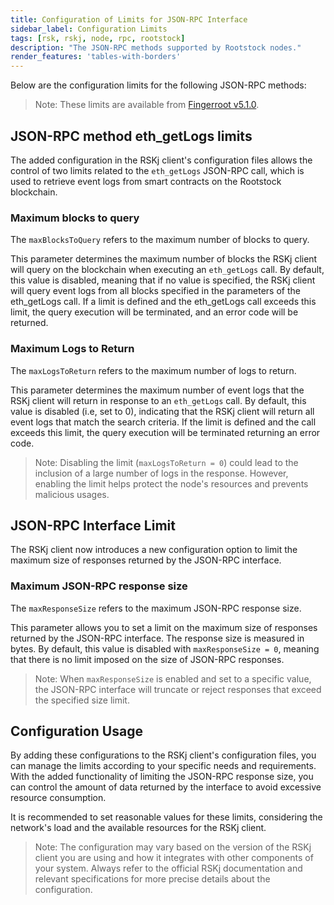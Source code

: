 ```yaml
---
title: Configuration of Limits for JSON-RPC Interface
sidebar_label: Configuration Limits
tags: [rsk, rskj, node, rpc, rootstock]
description: "The JSON-RPC methods supported by Rootstock nodes."
render_features: 'tables-with-borders'
---
```


Below are the configuration limits for the following JSON-RPC methods:

> Note: These limits are available from [Fingerroot v5.1.0](https://github.com/rsksmart/rskj/releases/).

## JSON-RPC method eth_getLogs limits

The added configuration in the RSKj client's configuration files allows the control of two limits related to the `eth_getLogs` JSON-RPC call, which is used to retrieve event logs from smart contracts on the Rootstock blockchain.

### Maximum blocks to query

The `maxBlocksToQuery` refers to the maximum number of blocks to query.

This parameter determines the maximum number of blocks the RSKj client will query on the blockchain when executing an `eth_getLogs` call. By default, this value is disabled, meaning that if no value is specified,  the RSKj client will query event logs from all blocks specified in the parameters of the eth_getLogs call. If a limit is defined and the eth_getLogs call exceeds this limit, the query execution will be terminated, and an error code will be returned.

### Maximum Logs to Return

The `maxLogsToReturn` refers to the maximum number of logs to return.

This parameter determines the maximum number of event logs that the RSKj client will return in response to an `eth_getLogs` call. By default, this value is disabled (i.e, set to 0), indicating that the RSKj client will return all event logs that match the search criteria. If the limit is defined and the call exceeds this limit, the query execution will be terminated returning an error code.

> Note: Disabling the limit (`maxLogsToReturn = 0`) could lead to the inclusion of a large number of logs in the response. However, enabling the limit helps protect the node's resources and prevents malicious usages.


## JSON-RPC Interface Limit

The RSKj client now introduces a new configuration option to limit the maximum size of responses returned by the JSON-RPC interface.

### Maximum JSON-RPC response size 

The `maxResponseSize` refers to the maximum JSON-RPC response size.

This parameter allows you to set a limit on the maximum size of responses returned by the JSON-RPC interface. The response size is measured in bytes. By default, this value is disabled with `maxResponseSize = 0`, meaning that there is no limit imposed on the size of JSON-RPC responses.

> Note: When `maxResponseSize` is enabled and set to a specific value, the JSON-RPC interface will truncate or reject responses that exceed the specified size limit.

## Configuration Usage

By adding these configurations to the RSKj client's configuration files, you can manage the limits according to your specific needs and requirements. With the added functionality of limiting the JSON-RPC response size, you can control the amount of data returned by the interface to avoid excessive resource consumption.

It is recommended to set reasonable values for these limits, considering the network's load and the available resources for the RSKj client.

> Note: The configuration may vary based on the version of the RSKj client you are using and how it integrates with other components of your system. Always refer to the official RSKj documentation and relevant specifications for more precise details about the configuration.